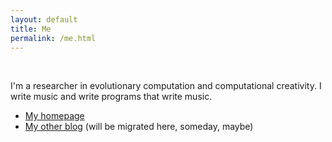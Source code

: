 ```yaml
---
layout: default
title: Me
permalink: /me.html
---
```


<div id="logo">&nbsp;</div>

I'm a researcher in evolutionary computation and computational
creativity. I write music and write programs that write music.

* [My homepage](http://www.skynet.ie/~jmmcd)
* [My other blog](http://a4.posterous.com) (will be migrated here,
  someday, maybe)
